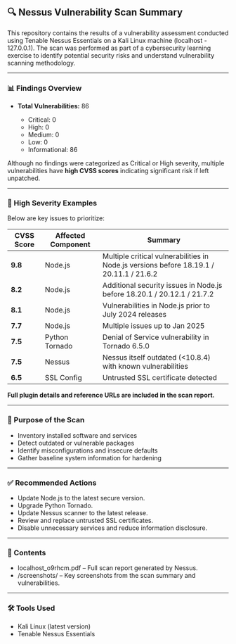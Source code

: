 

## 🔍 Nessus Vulnerability Scan Summary

This repository contains the results of a vulnerability assessment conducted using Tenable Nessus Essentials on a Kali Linux machine (localhost - 127.0.0.1). The scan was performed as part of a cybersecurity learning exercise to identify potential security risks and understand vulnerability scanning methodology.

---


### 📊 Findings Overview

* **Total Vulnerabilities:** 86

  * Critical: 0
  * High: 0
  * Medium: 0
  * Low: 0
  * Informational: 86

Although no findings were categorized as Critical or High severity, multiple vulnerabilities have **high CVSS scores** indicating significant risk if left unpatched.

---

### 🚨 High Severity Examples

Below are key issues to prioritize:

| CVSS Score | Affected Component | Summary                                                                                 |
| ---------- | ------------------ | --------------------------------------------------------------------------------------- |
| **9.8**    | Node.js            | Multiple critical vulnerabilities in Node.js versions before 18.19.1 / 20.11.1 / 21.6.2 |
| **8.2**    | Node.js            | Additional security issues in Node.js before 18.20.1 / 20.12.1 / 21.7.2                 |
| **8.1**    | Node.js            | Vulnerabilities in Node.js prior to July 2024 releases                                  |
| **7.7**    | Node.js            | Multiple issues up to Jan 2025                                                          |
| **7.5**    | Python Tornado     | Denial of Service vulnerability in Tornado 6.5.0                                        |
| **7.5**    | Nessus             | Nessus itself outdated (<10.8.4) with known vulnerabilities                             |
| **6.5**    | SSL Config         | Untrusted SSL certificate detected                                                      |

**Full plugin details and reference URLs are included in the scan report.**

---

### 🧪 Purpose of the Scan

* Inventory installed software and services
* Detect outdated or vulnerable packages
* Identify misconfigurations and insecure defaults
* Gather baseline system information for hardening

---

### ✅ Recommended Actions

* Update Node.js to the latest secure version.
* Upgrade Python Tornado.
* Update Nessus scanner to the latest release.
* Review and replace untrusted SSL certificates.
* Disable unnecessary services and reduce information disclosure.

---

### 📁 Contents

* localhost_o9rhcm.pdf – Full scan report generated by Nessus.
* /screenshots/ – Key screenshots from the scan summary and vulnerabilities.

---

### 🛠️ Tools Used

* Kali Linux (latest version)
* Tenable Nessus Essentials


